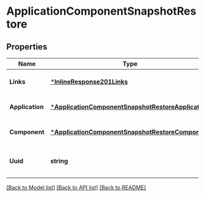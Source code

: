 # ApplicationComponentSnapshotRestore

## Properties
Name | Type | Description | Notes
------------ | ------------- | ------------- | -------------
**Links** | [***InlineResponse201Links**](inline_response_201__links.md) |  | [optional] [default to null]
**Application** | [***ApplicationComponentSnapshotRestoreApplication**](application_component_snapshot_restore_application.md) |  | [optional] [default to null]
**Component** | [***ApplicationComponentSnapshotRestoreComponent**](application_component_snapshot_restore_component.md) |  | [optional] [default to null]
**Uuid** | **string** | Snapshot UUID. Valid in URL or POST | [optional] [default to null]

[[Back to Model list]](../README.md#documentation-for-models) [[Back to API list]](../README.md#documentation-for-api-endpoints) [[Back to README]](../README.md)


